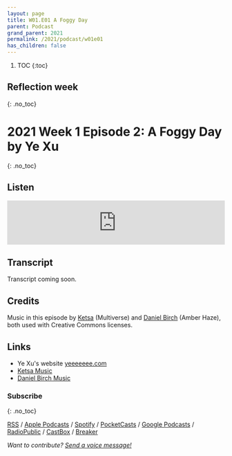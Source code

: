 ```yaml
---
layout: page
title: W01.E01 A Foggy Day
parent: Podcast
grand_parent: 2021
permalink: /2021/podcast/w01e01
has_children: false
---
```




1. TOC
{:toc}

## Reflection week
{: .no_toc}


# 2021 Week 1 Episode 2: A Foggy Day by Ye Xu
{: .no_toc}

## Listen

<iframe src="https://anchor.fm/olliepalmer/embed/episodes/2021-W1-E1-Reflection-Ye-Xus-A-Foggy-Day-era04h" height="102px" width="100%" frameborder="0" scrolling="no"></iframe>

## Transcript

Transcript coming soon.

## Credits

Music in this episode by [Ketsa](https://ketsamusic.com/) (Multiverse) and [Daniel Birch](https://www.danielbirchmusic.com/) (Amber Haze), both used with Creative Commons licenses.


## Links

- Ye Xu's website [yeeeeeee.com](https://yeeeeeee.com/)
- [Ketsa Music](https://ketsamusic.com/)
- [Daniel Birch Music](https://www.danielbirchmusic.com/)


### Subscribe
{: .no_toc}


[RSS](https://anchor.fm/s/1884b008/podcast/rss) / [Apple Podcasts](https://podcasts.apple.com/gb/podcast/parallel-worlds/id1504529134) / [Spotify](https://open.spotify.com/show/3L3RhKaoqQZoU9fIcLuZjz) / [PocketCasts](https://pca.st/ha20534r) / [Google Podcasts](https://www.google.com/podcasts?feed=aHR0cHM6Ly9hbmNob3IuZm0vcy8xODg0YjAwOC9wb2RjYXN0L3Jzcw%3D%3D) / [RadioPublic](https://radiopublic.com/parallel-worlds-WzVy1K) / [CastBox](https://castbox.fm/channel/id2710471?utm_source=podcaster&utm_medium=dlink&utm_campaign=c_2710471&utm_content=Parallel%20Worlds-CastBox_FM) / [Breaker](https://www.breaker.audio/parallel-worlds)

_Want to contribute? [Send a voice message!](https://anchor.fm/olliepalmer/message)_
